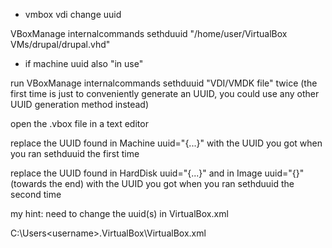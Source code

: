 
- vmbox vdi change uuid

VBoxManage internalcommands sethduuid "/home/user/VirtualBox VMs/drupal/drupal.vhd"

- if machine uuid also "in use"

run VBoxManage internalcommands sethduuid "VDI/VMDK file" twice (the first time is just to conveniently generate an UUID, you could use any other UUID generation method instead)

open the .vbox file in a text editor

replace the UUID found in Machine uuid="{...}" with the UUID you got when you ran sethduuid the first time

replace the UUID found in HardDisk uuid="{...}" and in Image uuid="{}" (towards the end) with the UUID you got when you ran sethduuid the second time

my hint: need to change the uuid(s) in VirtualBox.xml

C:\Users\<username>\.VirtualBox\VirtualBox.xml




